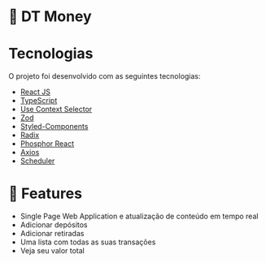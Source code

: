 # 🔖 DT Money

# Tecnologias

O projeto foi desenvolvido com as seguintes tecnologias:

- [React JS](https://reactjs.org)
- [TypeScript](https://www.typescriptlang.org/)
- [Use Context Selector](https://github.com/dai-shi/use-context-selector)
- [Zod](https://github.com/colinhacks/zod)
- [Styled-Components](https://styled-components.com/)
- [Radix](https://www.radix-ui.com/)
- [Phosphor React](https://phosphoricons.com/)
- [Axios](https://axios-http.com/ptbr/docs/intro)
- [Scheduler](https://www.npmjs.com/package/scheduler?activeTab=versions)

# 🚀 Features

<ul>
  <li>Single Page Web Application e atualização de conteúdo em tempo real</li>
  <li>Adicionar depósitos</li>
  <li>Adicionar retiradas</li>
  <li>Uma lista com todas as suas transações</li>
  <li>Veja seu valor total</li>
</ul>


